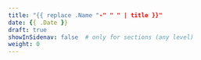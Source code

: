 ```yaml
---
title: "{{ replace .Name "-" " " | title }}"
date: {{ .Date }}
draft: true
showInSidenav: false  # only for sections (any level)
weight: 0
---
```

